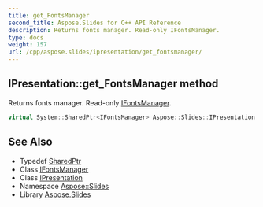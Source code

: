 ```yaml
---
title: get_FontsManager
second_title: Aspose.Slides for C++ API Reference
description: Returns fonts manager. Read-only IFontsManager.
type: docs
weight: 157
url: /cpp/aspose.slides/ipresentation/get_fontsmanager/
---
```

## IPresentation::get_FontsManager method


Returns fonts manager. Read-only [IFontsManager](../../ifontsmanager/).

```cpp
virtual System::SharedPtr<IFontsManager> Aspose::Slides::IPresentation::get_FontsManager()=0
```

## See Also

* Typedef [SharedPtr](../../../system/sharedptr/)
* Class [IFontsManager](../../ifontsmanager/)
* Class [IPresentation](../)
* Namespace [Aspose::Slides](../../)
* Library [Aspose.Slides](../../../)
